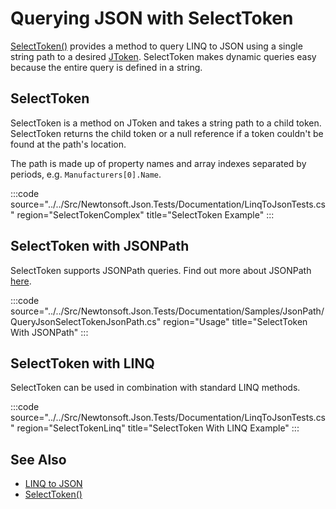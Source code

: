 ﻿# Querying JSON with SelectToken

[SelectToken()](/api/newtonsoft/json/linq/jtoken/#method-selecttoken) provides a method to query LINQ to JSON using a single string path to a desired [JToken](/api/newtonsoft/json/linq/jtoken/). SelectToken makes dynamic queries easy because the entire query is defined in a string.

## SelectToken

SelectToken is a method on JToken and takes a string path to a child token. SelectToken returns the child token or a null reference if a token couldn't be found at the path's location.

The path is made up of property names and array indexes separated by periods, e.g. `Manufacturers[0].Name`.

:::code source="../../Src/Newtonsoft.Json.Tests/Documentation/LinqToJsonTests.cs" region="SelectTokenComplex" title="SelectToken Example" :::

## SelectToken with JSONPath

SelectToken supports JSONPath queries. Find out more about JSONPath [here](https://goessner.net/articles/JsonPath/).

:::code source="../../Src/Newtonsoft.Json.Tests/Documentation/Samples/JsonPath/QueryJsonSelectTokenJsonPath.cs" region="Usage" title="SelectToken With JSONPath" :::

## SelectToken with LINQ

SelectToken can be used in combination with standard LINQ methods.

:::code source="../../Src/Newtonsoft.Json.Tests/Documentation/LinqToJsonTests.cs" region="SelectTokenLinq" title="SelectToken With LINQ Example" :::

## See Also

- [LINQ to JSON](README.md)
- [SelectToken()](/api/newtonsoft/json/linq/jtoken/#method-selecttoken)
